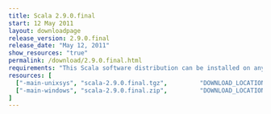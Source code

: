 ```yaml
---
title: Scala 2.9.0.final
start: 12 May 2011
layout: downloadpage
release_version: 2.9.0.final
release_date: "May 12, 2011"
show_resources: "true"
permalink: /download/2.9.0.final.html
requirements: "This Scala software distribution can be installed on any Unix-like or Windows system. It requires the Java runtime version 1.6 or later, which can be downloaded <a href='http://www.java.com/'>here</a>."
resources: [
  ["-main-unixsys", "scala-2.9.0.final.tgz",         "DOWNLOAD_LOCATION_123/scala-2.9.0.final.tgz",         "Max OS X, Unix, Cygwin",  "25 MB"],
  ["-main-windows", "scala-2.9.0.final.zip",         "DOWNLOAD_LOCATION_123/scala-2.9.0.final.zip",         "Windows",                 "25 MB"]
]
---
```




